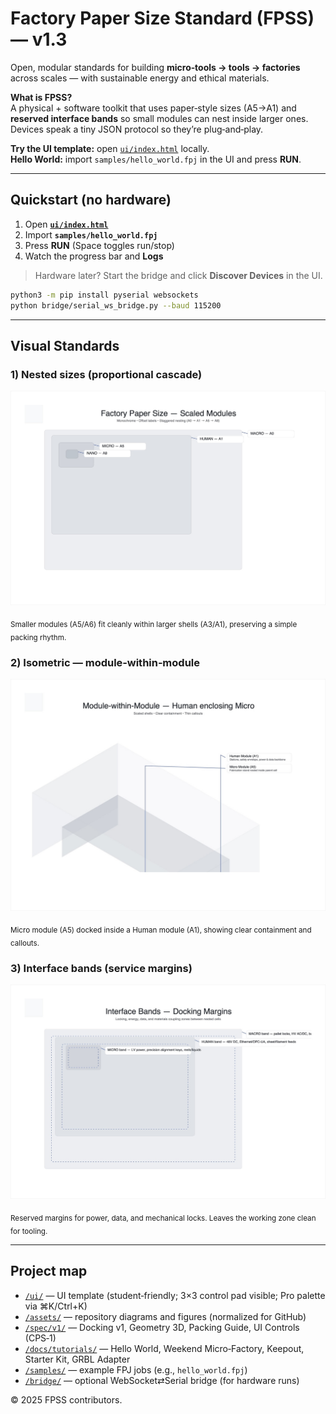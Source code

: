 # Factory Paper Size Standard (FPSS) — v1.3

Open, modular standards for building **micro‑tools → tools → factories** across scales — with sustainable energy and ethical materials.

**What is FPSS?**  
A physical + software toolkit that uses paper‑style sizes (A5→A1) and **reserved interface bands** so small modules can nest inside larger ones. Devices speak a tiny JSON protocol so they’re plug‑and‑play.

**Try the UI template:** open [`ui/index.html`](ui/index.html) locally.  
**Hello World:** import `samples/hello_world.fpj` in the UI and press **RUN**.

---

## Quickstart (no hardware)

1. Open **[`ui/index.html`](ui/index.html)**  
2. Import **`samples/hello_world.fpj`**  
3. Press **RUN** (Space toggles run/stop)  
4. Watch the progress bar and **Logs**

> Hardware later? Start the bridge and click **Discover Devices** in the UI.

```bash
python3 -m pip install pyserial websockets
python bridge/serial_ws_bridge.py --baud 115200
```

---

## Visual Standards

### 1) Nested sizes (proportional cascade)
<p align="center">
  <img src="assets/viz_nested.jpeg" alt="Nested sizes (A‑series cascade)" style="max-width:100%;height:auto;">
</p>
<sub>Smaller modules (A5/A6) fit cleanly within larger shells (A3/A1), preserving a simple packing rhythm.</sub>

### 2) Isometric — module‑within‑module
<p align="center">
  <img src="assets/viz_isometric.jpeg" alt="Isometric module within module" style="max-width:100%;height:auto;">
</p>
<sub>Micro module (A5) docked inside a Human module (A1), showing clear containment and callouts.</sub>

### 3) Interface bands (service margins)
<p align="center">
  <img src="assets/viz_interface_bands.jpeg" alt="Interface bands" style="max-width:100%;height:auto;">
</p>
<sub>Reserved margins for power, data, and mechanical locks. Leaves the working zone clean for tooling.</sub>

---

## Project map

- [`/ui/`](ui/) — UI template (student‑friendly; 3×3 control pad visible; Pro palette via ⌘K/Ctrl+K)  
- [`/assets/`](assets/) — repository diagrams and figures (normalized for GitHub)  
- [`/spec/v1/`](spec/v1/) — Docking v1, Geometry 3D, Packing Guide, UI Controls (CPS‑1)  
- [`/docs/tutorials/`](docs/tutorials/) — Hello World, Weekend Micro‑Factory, Keepout, Starter Kit, GRBL Adapter  
- [`/samples/`](samples/) — example FPJ jobs (e.g., `hello_world.fpj`)  
- [`/bridge/`](bridge/) — optional WebSocket⇄Serial bridge (for hardware runs)

© 2025 FPSS contributors.
